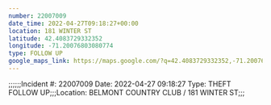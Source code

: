 ```yaml
---
number: 22007009
date_time: 2022-04-27T09:18:27+00:00
location: 181 WINTER ST
latitude: 42.4083729332352
longitude: -71.20076803080774
type: FOLLOW UP
google_maps_link: https://maps.google.com/?q=42.4083729332352,-71.20076803080774
---
```


;;;;;;Incident #: 22007009  Date: 2022-04-27 09:18:27   Type: THEFT FOLLOW UP;;;Location: BELMONT COUNTRY CLUB / 181 WINTER ST;;;

